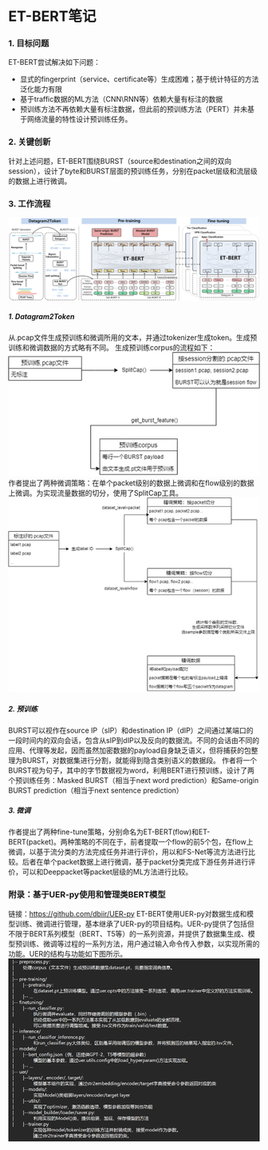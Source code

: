 # ET-BERT笔记
### 1. 目标问题
ET-BERT尝试解决如下问题：
- 显式的fingerprint（service、certificate等）生成困难；基于统计特征的方法泛化能力有限
- 基于traffic数据的ML方法（CNN\RNN等）依赖大量有标注的数据
- 预训练方法不再依赖大量有标注数据，但此前的预训练方法（PERT）并未基于网络流量的特性设计预训练任务。

### 2. 关键创新
针对上述问题，ET-BERT围绕BURST（source和destination之间的双向session），设计了byte和BURST层面的预训练任务，分别在packet层级和流层级的数据上进行微调。

### 3. 工作流程
![avatar](etbert.png)
##### 1. Datagram2Token
从.pcap文件生成预训练和微调所用的文本，并通过tokenizer生成token。生成预训练和微调数据的方式略有不同。
生成预训练corpus的流程如下：
![avatar](pretrain_process.png)
作者提出了两种微调策略：在单个packet级别的数据上微调和在flow级别的数据上微调。为实现流量数据的切分，使用了SplitCap工具。
![avatar](finetune_process.png)
##### 2. 预训练
BURST可以视作在source IP（sIP）和destination IP（dIP）之间通过某端口的一段时间内的双向会话，包含从sIP到dIP以及反向的数据流。不同的会话由不同的应用、代理等发起，因而虽然加密数据的payload自身缺乏语义，但将捕获的包整理为BURST，对数据集进行分割，就能得到隐含类别语义的数据段。
作者将一个BURST视为句子，其中的字节数据视为word，利用BERT进行预训练，设计了两个预训练任务：Masked BURST（相当于next word prediction）和Same-origin BURST prediction（相当于next sentence prediction）
##### 3. 微调
作者提出了两种fine-tune策略，分别命名为ET-BERT(flow)和ET-BERT(packet)。两种策略的不同在于，前者提取一个flow的前5个包，在flow上微调，以基于流分类的方法完成任务并进行评价，用以和FS-Net等流方法进行比较。后者在单个packet数据上进行微调，基于packet分类完成下游任务并进行评价，可以和Deeppacket等packet层级的ML方法进行比较。

### 附录：基于UER-py使用和管理类BERT模型
链接：https://github.com/dbiir/UER-py
ET-BERT使用UER-py对数据生成和模型训练、微调进行管理，基本继承了UER-py的项目结构。UER-py提供了包括但不限于BERT系列模型（BERT、T5等）的一系列资源，并提供了数据集生成、模型预训练、微调等过程的一系列方法，用户通过输入命令传入参数，以实现所需的功能。UER的结构与功能如下图所示。
![avatar](UER_PY.png)
